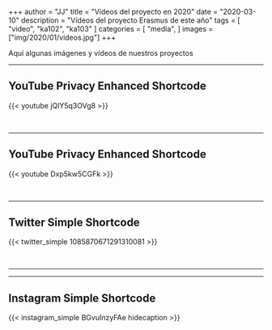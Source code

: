 +++
author = "JJ"
title = "Vídeos del proyecto en 2020"
date = "2020-03-10"
description = "Vídeos del proyecto Erasmus de este año"
tags = [
    "video",
    "ka102",
    "ka103"
]
categories = [
    "media",
]
images = ["img/2020/01/videos.jpg"]
+++

Aquí algunas imágenes y vídeos de nuestros proyectos
<!--more-->

---

## YouTube Privacy Enhanced Shortcode

{{< youtube jQlY5q3OVg8 >}}

<br>

---

## YouTube Privacy Enhanced Shortcode

{{< youtube Dxp5kw5CGFk >}}

<br>

---

## Twitter Simple Shortcode

{{< twitter_simple 1085870671291310081 >}}

<br>

---

---

## Instagram Simple Shortcode

{{< instagram_simple BGvuInzyFAe hidecaption >}}

<br>